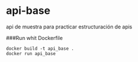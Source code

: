 # api-base
api de muestra para practicar estructuración de apis

###Run whit Dockerfile

    docker build -t api_base .
    docker run api_base

